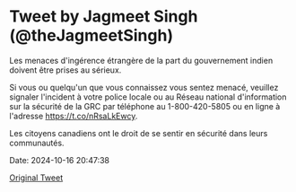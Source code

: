 # Tweet by Jagmeet Singh (@theJagmeetSingh)

Les menaces d'ingérence étrangère de la part du gouvernement indien doivent être prises au sérieux.

Si vous ou quelqu'un que vous connaissez vous sentez menacé, veuillez signaler l'incident à votre police locale ou au Réseau national d'information sur la sécurité de la GRC par téléphone au 1-800-420-5805 ou en ligne à l'adresse https://t.co/nRsaLkEwcy.

Les citoyens canadiens ont le droit de se sentir en sécurité dans leurs communautés.

Date: 2024-10-16 20:47:38

[Original Tweet](https://x.com/theJagmeetSingh/status/1846654256339689933)
